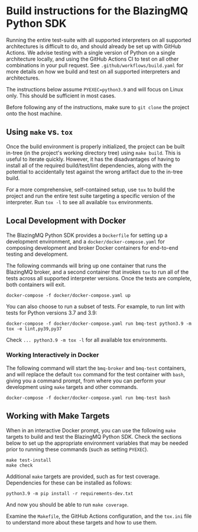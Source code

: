 # Build instructions for the BlazingMQ Python SDK

Running the entire test-suite with all supported interpreters on all
supported architectures is difficult to do, and should already be set
up with GitHub Actions. We advise testing with a single version of
Python on a single architecture locally, and using the GitHub Actions
CI to test on all other combinations in your pull request. See
`.github/workflows/build.yaml` for more details on how we build and
test on all supported interpreters and architectures.

The instructions below assume `PYEXEC=python3.9` and will focus on Linux only.
This should be sufficient in most cases.

Before following any of the instructions, make sure to `git clone` the project onto the host machine.

## Using `make` vs. `tox`

Once the build environment is properly initialized, the project can
be built in-tree (in the project's working directory tree) using
`make build`. This is useful to iterate quickly. However, it has the
disadvantages of having to install all of the required
build/test/lint dependencies, along with the potential to
accidentally test against the wrong artifact due to the in-tree build.

For a more comprehensive, self-contained setup, use `tox` to build the project
and run the entire test suite targeting a specific version of the interpreter.
Run `tox -l` to see all available `tox` environments.

## Local Development with Docker

The BlazingMQ Python SDK provides a `Dockerfile` for setting up a
development environment, and a `docker/docker-compose.yaml` for
composing development and broker Docker containers for end-to-end
testing and development.

The following commands will bring up one container that runs the
BlazingMQ broker, and a second container that invokes `tox` to run all of the tests
across all supported interpreter versions. Once the tests are complete,
both containers will exit.

```shell
docker-compose -f docker/docker-compose.yaml up
```

You can also choose to run a subset of tests. For example, to
run lint with tests for Python versions 3.7 and 3.9:

```shell
docker-compose -f docker/docker-compose.yaml run bmq-test python3.9 -m tox -e lint,py39,py37
```

Check `... python3.9 -m tox -l` for all available tox environments.

### Working Interactively in Docker

The following command will start the `bmq-broker` and `bmq-test`
containers, and will replace the default `tox` command for the test container
with `bash`, giving you a command prompt, from where you can perform your development
using `make` targets and other commands.

```shell
docker-compose -f docker/docker-compose.yaml run bmq-test bash
```

## Working with Make Targets

When in an interactive Docker prompt, you can use the following `make`
targets to build and test the BlazingMQ Python SDK. Check the
sections below to set up the appropriate environment variables that may be
needed prior to running these commands (such as setting `PYEXEC`).

```shell
make test-install
make check
```

Additional `make` targets are provided, such as for test coverage.
Dependencies for these can be installed as follows:

```shell
python3.9 -m pip install -r requirements-dev.txt
```

And now you should be able to run `make coverage`.

Examine the `Makefile`, the GitHub Actions configuration, and the `tox.ini`
file to understand more about these targets and how to use them.
